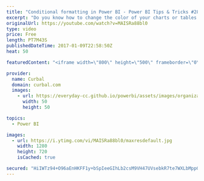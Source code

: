 ```yaml
---
title: "Conditional formatting in Power BI - Power BI Tips & Tricks #28"
excerpt: "Do you know how to change the color of your charts or tables based on a value or measure? In this video I will show you how to do conditional formatting in bar charts and tables.  Link to Power BI file: https://gofile.me/2kEOD/xY8rZftHU   Looking for a download file? Go to our Download Center: https://curbal.com/donwload-center"
originalUrl: https://youtube.com/watch?v=MAISRa88bl0
type: video
price: Free
length: PT7M43S
publishedDateTime: 2017-01-09T22:58:50Z
heat: 50

featuredContent: "<iframe width=\"800\" height=\"500\" frameborder=\"0\" src=\"https://www.youtube.com/embed/MAISRa88bl0\" allow=\"accelerometer; autoplay; encrypted-media; gyroscope; picture-in-picture\" allowfullscreen></iframe>"

provider:
  name: Curbal
  domain: curbal.com
  images:
    - url: https://everyday-cc.github.io/powerbi/assets/images/organizations/curbal.com-50x50.jpg
      width: 50
      height: 50

topics:
  - Power BI

images:
  - url: https://i.ytimg.com/vi/MAISRa88bl0/maxresdefault.jpg
    width: 1280
    height: 720
    isCached: true

secured: "HiIWTz94+O96aEnHKFF1y+bSpIeeGIhLb2csM9VH47UVsebkR7te7WXLbMppGCD3Up2OXnRHKozTEVAvLVBgk7aZJ6minwMO+Vyi5Fn9V1lTql20iZz6LrJaDJDxM6hjtozbm3+au7tQgEuE7Z8BqcygH+KHwaF1AOhZRLLjmvcUVxv70pd9pS5LcxtHmn6POecLnAH3FM8/m97dLUFg2nF86AQ3yTAIG5eR3ABEt7+MscQcZjc3pS4k9zoX1V1qP1RVHyb3w+wBfolfbAlTnzXqqUnlDYqTPfHPI4h/J8TUv6NXeyOIu/qk8XxzZMN2sRuwBNqGTYwtYg/JQPNHJxbbfWHRlGJaidBIQI59TxmRCZ4ZbthxvCy9Opbp106vZjXNd6nRT7aASeRzsxtFdj6XXC+m2dZ1JTeBoWhTwIg=;qq3AGKryONIKLDgMpEoJ4g=="
---
```


